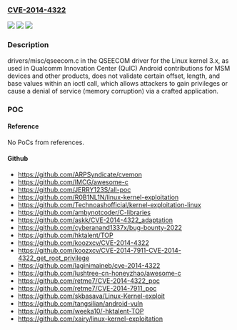 ### [CVE-2014-4322](https://cve.mitre.org/cgi-bin/cvename.cgi?name=CVE-2014-4322)
![](https://img.shields.io/static/v1?label=Product&message=n%2Fa&color=blue)
![](https://img.shields.io/static/v1?label=Version&message=n%2Fa&color=blue)
![](https://img.shields.io/static/v1?label=Vulnerability&message=n%2Fa&color=brighgreen)

### Description

drivers/misc/qseecom.c in the QSEECOM driver for the Linux kernel 3.x, as used in Qualcomm Innovation Center (QuIC) Android contributions for MSM devices and other products, does not validate certain offset, length, and base values within an ioctl call, which allows attackers to gain privileges or cause a denial of service (memory corruption) via a crafted application.

### POC

#### Reference
No PoCs from references.

#### Github
- https://github.com/ARPSyndicate/cvemon
- https://github.com/IMCG/awesome-c
- https://github.com/JERRY123S/all-poc
- https://github.com/R0B1NL1N/linux-kernel-exploitation
- https://github.com/Technoashofficial/kernel-exploitation-linux
- https://github.com/ambynotcoder/C-libraries
- https://github.com/askk/CVE-2014-4322_adaptation
- https://github.com/cyberanand1337x/bug-bounty-2022
- https://github.com/hktalent/TOP
- https://github.com/koozxcv/CVE-2014-4322
- https://github.com/koozxcv/CVE-2014-7911-CVE-2014-4322_get_root_privilege
- https://github.com/laginimaineb/cve-2014-4322
- https://github.com/lushtree-cn-honeyzhao/awesome-c
- https://github.com/retme7/CVE-2014-4322_poc
- https://github.com/retme7/CVE-2014-7911_poc
- https://github.com/skbasava/Linux-Kernel-exploit
- https://github.com/tangsilian/android-vuln
- https://github.com/weeka10/-hktalent-TOP
- https://github.com/xairy/linux-kernel-exploitation

